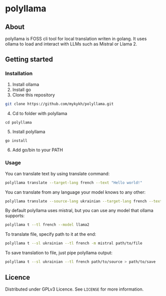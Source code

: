 # polyllama
## About
polyllama is FOSS cli tool for local translation writen in golang.
It uses ollama to load and interact with LLMs such as Mistral or Llama 2.

## Getting started
### Installation
1. Install ollama
2. Install go
3. Clone this repository
```sh
git clone https://github.com/mykykh/polyllama.git
```
4. Cd to folder with polyllama
```
cd polyllama
```
5. Install polyllama
```sh
go install
```
6. Add go/bin to your PATH

### Usage
You can translate text by using translate command:
```sh
polyllama translate --target-lang french --text "Hello world!"
```

You can translate from any language your model knows to any other:
```sh
polyllama translate --source-lang ukrainian --target-lang french --text "Слава Україні!"
```

By default polyllama uses mistral, but
you can use any model that ollama supports:
```sh
polyllama t --tl french --model llama2
```

To translate file, specify path to it at the end:
```sh
polyllama t --sl ukrainian --tl french -m mistral path/to/file
```

To save translation to file, just pipe polyllama output:
```sh
polyllama t --sl ukrainian --tl french path/to/source > path/to/save
```

## Licence
Distributed under GPLv3 Licence. See `LICENSE` for more information.
